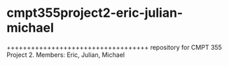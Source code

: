cmpt355project2-eric-julian-michael
===================================
+++++++++++++++++++++++++++++++++++
repository for CMPT 355 Project 2.  Members: Eric, Julian, Michael